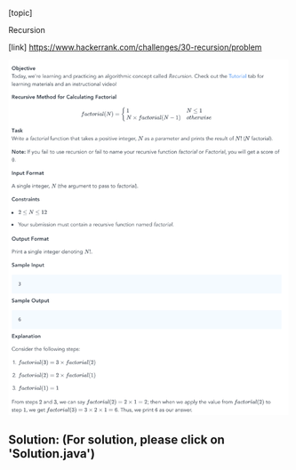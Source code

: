 [topic]

Recursion

[link]
https://www.hackerrank.com/challenges/30-recursion/problem




![Alt text](../../../../../../resources/thirty.days.of.code/question-9.png?raw=true "Title")


## Solution: (For solution, please click on 'Solution.java')